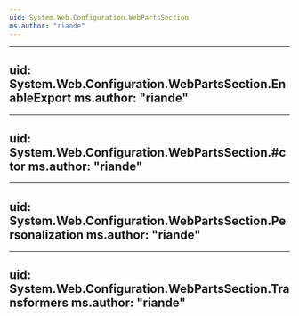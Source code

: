 ```yaml
---
uid: System.Web.Configuration.WebPartsSection
ms.author: "riande"
---
```


---
uid: System.Web.Configuration.WebPartsSection.EnableExport
ms.author: "riande"
---

---
uid: System.Web.Configuration.WebPartsSection.#ctor
ms.author: "riande"
---

---
uid: System.Web.Configuration.WebPartsSection.Personalization
ms.author: "riande"
---

---
uid: System.Web.Configuration.WebPartsSection.Transformers
ms.author: "riande"
---

